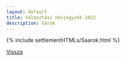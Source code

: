 ```yaml
---
layout: default
title: Választási névjegyzék 2022
description: Sárok
---
```


{% include settlementHTMLs/Saarok.html %}

[Vissza](./)